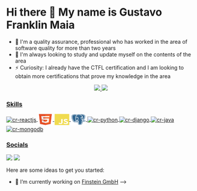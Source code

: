 # Hi there 👋 My name is Gustavo Franklin Maia

- 🔭 I'm a quality assurance, professional who has worked in the area of software quality for more than two years
- 🧠 I'm always looking to study and update myself on the contents of the area
- ⚡ Curiosity: I already have the CTFL certification and I am looking to obtain more certifications that prove my knowledge in the area

<div align="center">
  <a href="https://github.com/GustavoFranklinMaia">
  <img height="180em" src="https://github-readme-stats.vercel.app/api?username=GustavoFranklinMaia&show_icons=true&theme=dracula&include_all_commits=true&count_private=true"/>
  <img height="180em" src="https://github-readme-stats.vercel.app/api/top-langs/?username=GustavoFranklinMaia&layout=compact&langs_count=7&theme=dracula"/>
</div>

  ### Skills
 <div style="display: inline_block">
   <img align="center" alt="cr-reactjs" height="30" width="40" src="https://cdn.jsdelivr.net/gh/devicons/devicon/icons/react/react-original.svg" />
   <img align="center" alt="cr-HTML" height="30" width="40" src="https://raw.githubusercontent.com/devicons/devicon/master/icons/html5/html5-original.svg">
   <img align="center" alt="cr-javascript" height="30" width="40" src="https://raw.githubusercontent.com/devicons/devicon/master/icons/javascript/javascript-plain.svg">         
   <img align="center" alt="cr-postgresql" height="30" width="40" src="https://raw.githubusercontent.com/devicons/devicon/master/icons/postgresql/postgresql-plain.svg">
   <img align="center" alt="cr-python" height="30" width="40"  src="https://cdn.jsdelivr.net/gh/devicons/devicon/icons/python/python-original.svg" />
   <img align="center" alt="cr-django" height="30" width="40" src="https://cdn.jsdelivr.net/gh/devicons/devicon/icons/django/django-plain.svg" />
   <img align="center" alt="cr-java" height="30" width="40" src="https://cdn.jsdelivr.net/gh/devicons/devicon/icons/java/java-original.svg" />
   <img align="center" alt="cr-mongodb" height="30" width="40" src="https://cdn.jsdelivr.net/gh/devicons/devicon/icons/mongodb/mongodb-original-wordmark.svg" />
   
</div>

  ### Socials

<div>
  <a href = "mailto:gustavo.franklin.maia@gmail.com"><img src="https://img.shields.io/badge/Gmail-D14836?style=for-the-badge&logo=gmail&logoColor=white" target="_blank"></a>
  <a href="https://www.linkedin.com/in/gustavo-franklin-maia-24955b187/" target="_blank"><img src="https://img.shields.io/badge/-LinkedIn-%230077B5?style=for-the-badge&logo=linkedin&logoColor=white" target="_blank"></a>   
</div>

Here are some ideas to get you started:

- 🔭 I’m currently working on [Finstein GmbH](https://www.finstein.de/home)
-->
